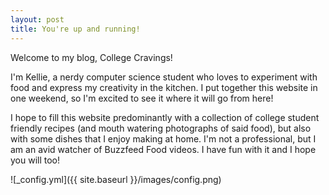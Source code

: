 ```yaml
---
layout: post
title: You're up and running!
---
```


Welcome to my blog, College Cravings! 

I'm Kellie, a nerdy computer science student who loves to experiment with food and express my creativity in the kitchen. I put together this website in one weekend, so I'm excited to see it where it will go from here!

I hope to fill this website predominantly with a collection of college student friendly recipes (and mouth watering photographs of said food), but also with some dishes that I enjoy making at home. I'm not a professional, but I am an avid watcher of Buzzfeed Food videos. I have fun with it and I hope you will too!

![_config.yml]({{ site.baseurl }}/images/config.png)
